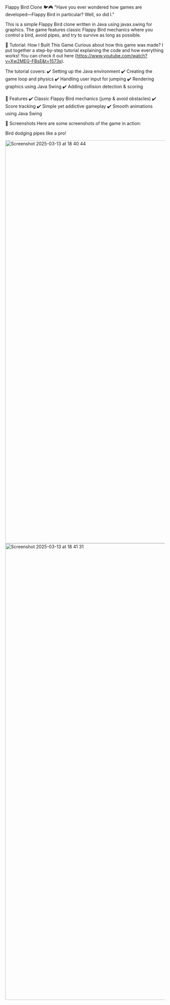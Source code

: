 Flappy Bird Clone 🐦🎮
"Have you ever wondered how games are developed—Flappy Bird in particular? Well, so did I."

This is a simple Flappy Bird clone written in Java using javax.swing for graphics. The game features classic Flappy Bird mechanics where you control a bird, avoid pipes, and try to survive as long as possible.

📖 Tutorial: How I Built This Game
Curious about how this game was made? I put together a step-by-step tutorial explaining the code and how everything works! You can check it out here (https://www.youtube.com/watch?v=Xw2MEG-FBsE&t=1573s).

The tutorial covers:
✔️ Setting up the Java environment
✔️ Creating the game loop and physics
✔️ Handling user input for jumping
✔️ Rendering graphics using Java Swing
✔️ Adding collision detection & scoring

🚀 Features
✔️ Classic Flappy Bird mechanics (jump & avoid obstacles)
✔️ Score tracking
✔️ Simple yet addictive gameplay
✔️ Smooth animations using Java Swing

📸 Screenshots
Here are some screenshots of the game in action:


Bird dodging pipes like a pro!

<img width="1269" alt="Screenshot 2025-03-13 at 18 40 44" src="https://github.com/user-attachments/assets/7206aa32-1183-4622-9b96-8dd0676c7caa" />

<img width="1438" alt="Screenshot 2025-03-13 at 18 41 31" src="https://github.com/user-attachments/assets/447c4a38-3908-4e1f-9a99-d57db5e12b96" />




